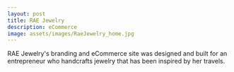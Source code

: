 ```yaml
---
layout: post
title: RAE Jewelry
description: eCommerce
image: assets/images/RaeJewelry_home.jpg
---
```


RAE Jewelry's branding and eCommerce site was designed and built for an entrepreneur who handcrafts jewelry that has been inspired by her travels.

<div class="box alt">
	<div class="row 50% uniform">
		<div class="4u"><span class="image fit"><img src="{{ site.baseurl }}/assets/images/RaeJewelry_contact.jpg" alt="" /></span></div>
		<div class="4u"><span class="image fit"><img src="{{ site.baseurl }}/assets/images/RaeJewelry_shop.jpg" alt=""/></span></div>
		<div class="4u"><span class="image fit"><img src="{{ site.baseurl}}/assets/images/RaeJewelry_productdetails.jpg" alt=""/></span></div>
		<div class="4u$"><span class="image fit"><img src="{{ site.baseurl }}/assets/images/RaeJewelry_about.jpg" alt="" /></span></div>
	</div>
</div>
